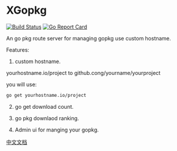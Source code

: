# XGopkg
[![Build Status](https://travis-ci.org/xgopkg/xgopkg.svg?branch=master)](https://travis-ci.org/xgopkg/xgopkg)
[![Go Report Card](https://goreportcard.com/badge/github.com/xgopkg/xgopkg)](https://goreportcard.com/report/github.com/xgopkg/xgopkg)

An go pkg route server for managing gopkg use custom hostname.

Features:
1. custom hostname.

yourhostname.io/project  to  github.cong/yourname/yourproject 

you will use:
``` bash
go get yourhostname.io/project
```
2. go get download count.

3. go pkg downlaod ranking.

3. Admin ui for manging your gopkg.

[中文文档](https://github.com/xgopkg/xgopkg/blob/master/README_zh-CN.md)
